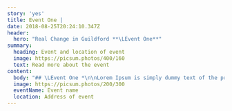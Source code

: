 ```yaml
---
story: 'yes'
title: Event One |
date: 2018-08-25T20:24:10.347Z
header:
  hero: "Real Change in Guildford **\LEvent One**"
summary:
  heading: Event and location of event
  image: https://picsum.photos/400/160
  text: Read more about the event
content:
  body: "## \LEvent One *\n\nLorem Ipsum is simply dummy text of the printing and typesetting industry. Lorem Ipsum has been the industry's standard dummy text ever since the 1500s, when an unknown printer took a galley of type and scrambled it to make a type specimen book. It has survived not only five centuries, but also the leap into electronic typesetting, remaining essentially unchanged. It was popularised in the 1960s with the release of Letraset sheets containing Lorem Ipsum passages, and more recently with desktop publishing software like Aldus PageMaker including versions of Lorem Ipsum.\n\n**Call to come to this event!**"
  image: https://picsum.photos/200/300
  eventName: Event name
  location: Address of event
---
```


